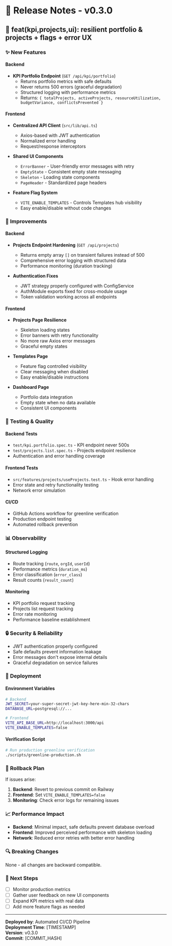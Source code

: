 # 🚀 Release Notes - v0.3.0

## 🎯 **feat(kpi,projects,ui): resilient portfolio & projects + flags + error UX**

### ✨ **New Features**

#### Backend
- **KPI Portfolio Endpoint** (`GET /api/kpi/portfolio`)
  - Returns portfolio metrics with safe defaults
  - Never returns 500 errors (graceful degradation)
  - Structured logging with performance metrics
  - Returns: `{ totalProjects, activeProjects, resourceUtilization, budgetVariance, conflictsPrevented }`

#### Frontend
- **Centralized API Client** (`src/lib/api.ts`)
  - Axios-based with JWT authentication
  - Normalized error handling
  - Request/response interceptors

- **Shared UI Components**
  - `ErrorBanner` - User-friendly error messages with retry
  - `EmptyState` - Consistent empty state messaging
  - `Skeleton` - Loading state components
  - `PageHeader` - Standardized page headers

- **Feature Flag System**
  - `VITE_ENABLE_TEMPLATES` - Controls Templates hub visibility
  - Easy enable/disable without code changes

### 🔧 **Improvements**

#### Backend
- **Projects Endpoint Hardening** (`GET /api/projects`)
  - Returns empty array `[]` on transient failures instead of 500
  - Comprehensive error logging with structured data
  - Performance monitoring (duration tracking)

- **Authentication Fixes**
  - JWT strategy properly configured with ConfigService
  - AuthModule exports fixed for cross-module usage
  - Token validation working across all endpoints

#### Frontend
- **Projects Page Resilience**
  - Skeleton loading states
  - Error banners with retry functionality
  - No more raw Axios error messages
  - Graceful empty states

- **Templates Page**
  - Feature flag controlled visibility
  - Clear messaging when disabled
  - Easy enable/disable instructions

- **Dashboard Page**
  - Portfolio data integration
  - Empty state when no data available
  - Consistent UI components

### 🧪 **Testing & Quality**

#### Backend Tests
- `test/kpi.portfolio.spec.ts` - KPI endpoint never 500s
- `test/projects.list.spec.ts` - Projects endpoint resilience
- Authentication and error handling coverage

#### Frontend Tests
- `src/features/projects/useProjects.test.ts` - Hook error handling
- Error state and retry functionality testing
- Network error simulation

#### CI/CD
- GitHub Actions workflow for greenline verification
- Production endpoint testing
- Automated rollback prevention

### 📊 **Observability**

#### Structured Logging
- Route tracking (`route`, `orgId`, `userId`)
- Performance metrics (`duration_ms`)
- Error classification (`error_class`)
- Result counts (`result_count`)

#### Monitoring
- KPI portfolio request tracking
- Projects list request tracking
- Error rate monitoring
- Performance baseline establishment

### 🔒 **Security & Reliability**

- JWT authentication properly configured
- Safe defaults prevent information leakage
- Error messages don't expose internal details
- Graceful degradation on service failures

### 🚀 **Deployment**

#### Environment Variables
```bash
# Backend
JWT_SECRET=your-super-secret-jwt-key-here-min-32-chars
DATABASE_URL=postgresql://...

# Frontend
VITE_API_BASE_URL=http://localhost:3000/api
VITE_ENABLE_TEMPLATES=false
```

#### Verification Script
```bash
# Run production greenline verification
./scripts/greenline-production.sh
```

### 🧯 **Rollback Plan**

If issues arise:
1. **Backend**: Revert to previous commit on Railway
2. **Frontend**: Set `VITE_ENABLE_TEMPLATES=false`
3. **Monitoring**: Check error logs for remaining issues

### 📈 **Performance Impact**

- **Backend**: Minimal impact, safe defaults prevent database overload
- **Frontend**: Improved perceived performance with skeleton loading
- **Network**: Reduced error retries with better error handling

### 🔍 **Breaking Changes**

None - all changes are backward compatible.

### 🎯 **Next Steps**

- [ ] Monitor production metrics
- [ ] Gather user feedback on new UI components
- [ ] Expand KPI metrics with real data
- [ ] Add more feature flags as needed

---

**Deployed by**: Automated CI/CD Pipeline  
**Deployment Time**: [TIMESTAMP]  
**Version**: v0.3.0  
**Commit**: [COMMIT_HASH]
